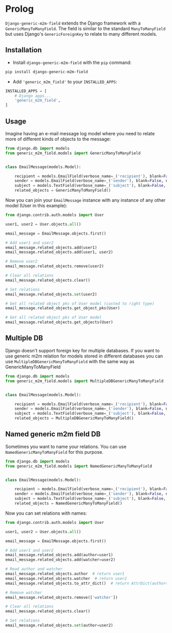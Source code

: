 Prolog
======

`Django-generic-m2m-field` extends the Django framework with a `GenericManyToManyField`. The field is similar to the standard `ManyToManyField` but uses Django's `GenericForeignKey` to relate to many different models.

Installation
------------

- Install `django-generic-m2m-field` with the `pip` command:

```bash
pip install django-generic-m2m-field
```

- Add `'generic_m2m_field'` to your `INSTALLED_APPS`:

```python
INSTALLED_APPS = [
    # Django apps...
    'generic_m2m_field',
]
```

Usage
-----
Imagine having an e-mail message log model where you need to relate more of different kinds of objects to the message:

```python
from django.db import models
from generic_m2m_field.models import GenericManyToManyField


class EmailMessage(models.Model):

    recipient = models.EmailField(verbose_name=_('recipient'), blank=False, null=False)
    sender = models.EmailField(verbose_name=_('sender'), blank=False, null=False)
    subject = models.TextField(verbose_name=_('subject'), blank=False, null=False)
    related_objects = GenericManyToManyField()

```

Now you can join your `EmailMessage` instance with any instance of any other model (User in this example):


```python
from django.contrib.auth.models import User

user1, user2 = User.objects.all()

email_message = EmailMessage.objects.first()

# Add user1 and user2
email_message.related_objects.add(user1)
email_message.related_objects.add(user1, user2)

# Remove user2
email_message.related_objects.remove(user2)

# Clear all relations
email_message.related_objects.clear()

# Set relations
email_message.related_objects.set(user2)

# Get all related object pks of User model (casted to right type)
email_message.related_objects.get_object_pks(User)

# Get all related object pks of User model
email_message.related_objects.get_objects(User)

```

Multiple DB
-----------

Django doesn't support foreign key for multiple databases. If you want to use generic m2m relation for models stored in different databases you can use ``MultipleDBGenericManyToManyField`` with the same way as GenericManyToManyField


```python
from django.db import models
from generic_m2m_field.models import MultipleDBGenericManyToManyField


class EmailMessage(models.Model):

    recipient = models.EmailField(verbose_name=_('recipient'), blank=False, null=False)
    sender = models.EmailField(verbose_name=_('sender'), blank=False, null=False)
    subject = models.TextField(verbose_name=_('subject'), blank=False, null=False)
    related_objects = MultipleDBGenericManyToManyField()

```

Named generic m2m field DB
--------------------------

Sometimes you want to name your relations. You can use ``NamedGenericManyToManyField`` for this purpose.

```python
from django.db import models
from generic_m2m_field.models import NamedGenericManyToManyField


class EmailMessage(models.Model):

    recipient = models.EmailField(verbose_name=_('recipient'), blank=False, null=False)
    sender = models.EmailField(verbose_name=_('sender'), blank=False, null=False)
    subject = models.TextField(verbose_name=_('subject'), blank=False, null=False)
    related_objects = NamedGenericManyToManyField()

```

Now you can set relations with names:


```python
from django.contrib.auth.models import User

user1, user2 = User.objects.all()

email_message = EmailMessage.objects.first()

# Add user1 and user2
email_message.related_objects.add(author=user1)
email_message.related_objects.add(watcher=user2)

# Read author and watcher
email_message.related_objects.author  # return user1
email_message.related_objects.watcher  # return user2
email_message.related_objects.to_attr_dict()  # return AttrDict(author=user1, watcher=user2) 

# Remove watcher
email_message.related_objects.remove(['watcher'])

# Clear all relations
email_message.related_objects.clear()

# Set relations
email_message.related_objects.set(author=user2)
```
